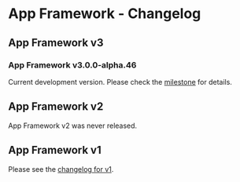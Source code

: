 # App Framework - Changelog

## App Framework v3

### App Framework v3.0.0-alpha.46

Current development version. Please check the [milestone](https://github.com/scriptPilot/app-framework/milestone/8) for details.

## App Framework v2

App Framework v2 was never released.

## App Framework v1

Please see the [changelog for v1](https://github.com/scriptPilot/app-framework/blob/v1/CHANGELOG.md).
